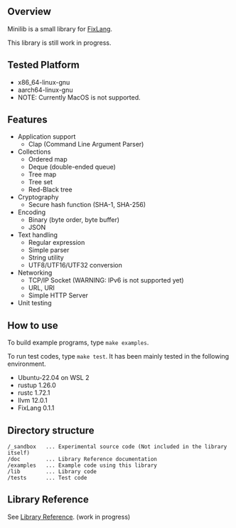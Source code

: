## Overview

Minilib is a small library for [FixLang](https://github.com/tttmmmyyyy/fixlang).

This library is still work in progress.

## Tested Platform
- x86_64-linux-gnu
- aarch64-linux-gnu
- NOTE: Currently MacOS is not supported.

## Features

- Application support
  - Clap (Command Line Argument Parser)
- Collections
  - Ordered map
  - Deque (double-ended queue)
  - Tree map
  - Tree set
  - Red-Black tree
- Cryptography
  - Secure hash function (SHA-1, SHA-256)
- Encoding
  - Binary (byte order, byte buffer)
  - JSON
- Text handling
  - Regular expression
  - Simple parser
  - String utility
  - UTF8/UTF16/UTF32 conversion
- Networking
  - TCP/IP Socket (WARNING: IPv6 is not supported yet)
  - URL, URI
  - Simple HTTP Server
- Unit testing

## How to use

To build example programs, type `make examples`.

To run test codes, type `make test`. It has been mainly tested in the following environment.

- Ubuntu-22.04 on WSL 2
- rustup 1.26.0
- rustc 1.72.1
- llvm 12.0.1
- FixLang 0.1.1

## Directory structure

```
/_sandbox   ... Experimental source code (Not included in the library itself)
/doc        ... Library Reference documentation
/examples   ... Example code using this library
/lib        ... Library code
/tests      ... Test code
```

## Library Reference

See [Library Reference](doc/index.md). (work in progress)
